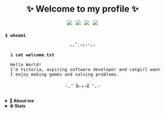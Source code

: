 <h1 align="center">✨ Welcome to my profile ✨</h1>

<div align="center">
  
  [![](https://img.shields.io/badge/LeetCode-Akenna-FFA116?style=plastic&logo=LeetCode)](https://leetcode.com/akenna) &nbsp;
  [![](https://img.shields.io/badge/Email-nekaelia@protonmail.com-8B89CC?style=plastic&logo=protonmail)](mailto:nekaelia@protonmail.com) &nbsp;
  [![](https://img.shields.io/badge/Mastodon-victrix@tech.lgbt-6364FF.svg?&style=plastic&logo=mastodon)](https://tech.lgbt/@Neka) &nbsp;
  ![](https://komarev.com/ghpvc/?username=victryx&color=ff69b4&style=plastic) <!-- img alt="GitHub last commit (by committer)" src="https://img.shields.io/github/last-commit/victryx/victryx" / -->
  <!--[![](https://img.shields.io/badge/LinkedIn-0077B5?style=for-the-badge&logo=linkedin&logoColor=white)](#)-->

</div>

<h3><code>$ whoami</code></h3>

<pre width="500"><div align="center">✩₊˚.⋆☾⋆⁺₊✧</div>
  $ <strong>cat welcome.txt</strong>
<!--                                                          -->
  Hello World!
  I'm Victoria, aspiring software developer and catgirl wannabe ✩. 
  I enjoy making games and solving problems.  
  
<div align="center">⁺‧₊˚ ཐི⋆♱⋆ཋྀ ˚₊‧⁺</div></pre>

<details>
  <summary>
    <b>🦄 About me</b>
  </summary>

<h2>💻 Skills </h2>

<h4 align="center">🎀 Intermediate 🎀</h4>
<div align="center">

![HTML5](https://img.shields.io/badge/HTML5%20-%23E34F26.svg?style=for-the-badge&logo=html5&logoColor=white)
![CSS3](https://img.shields.io/badge/CSS%20-%231572B6.svg?style=for-the-badge&logo=css3&logoColor=white)
![](https://img.shields.io/badge/GIT-E44C30?style=for-the-badge&logo=git&logoColor=white)
![](https://img.shields.io/badge/MySQL-005C84?style=for-the-badge&logo=mysql&logoColor=white)
![](https://img.shields.io/badge/java-%23ED8B00.svg?style=for-the-badge&logo=openjdk&logoColor=white)

</div>

<h4 align="center">🎀 Beginner 🎀</h4>
<div align="center">

![](https://img.shields.io/badge/PHP-777BB4?style=for-the-badge&logo=php&logoColor=white)
![](https://img.shields.io/badge/Dart-0175C2?style=for-the-badge&logo=dart&logoColor=white)
![](https://img.shields.io/badge/Flutter-02569B?style=for-the-badge&logo=flutter&logoColor=white)
![C#](https://img.shields.io/badge/C%23%20-%23239120.svg?style=for-the-badge&logo=c-sharp&logoColor=white)

</div>
<h4 align="center">🎀 Extra 🎀</h4>
<div align="center">

![Markdown](https://img.shields.io/badge/Markdown-000000?style=for-the-badge&logo=markdown&logoColor=white)
![Obsidian](https://img.shields.io/badge/Obsidian-483699?style=for-the-badge&logo=Obsidian&logoColor=white)
<img src="https://img.shields.io/badge/VIM-%2311AB00.svg?&style=for-the-badge&logo=vim&logoColor=white" />
<img src="https://img.shields.io/badge/IntelliJ_IDEA-000000.svg?style=for-the-badge&logo=intellij-idea&logoColor=white" />
</div>

<h2>🌋 Projects </h2>

### 🐣 Games
- [Typing Game][repo-unholy-typing]
- [Heroes of Sokoban Clone][repo-sokoban]

### 🐁 School Projects
- [Flutter Mobile App][repo-peluqueria]
- [Java simple TCP chat][repo-chat]
- [Java FTP folder synchronization][repo-drive]

### 🐀 Others 
- [Leetcode solved problems][repo-leetcode]

</details>

<details>
  <summary>
    <b>⚙ Stats</b>
  </summary>

<div align="center">
  
![](http://github-profile-summary-cards.vercel.app/api/cards/profile-details?username=victryx&theme=date_night)

</div>
<div align="center">
  
![](http://github-profile-summary-cards.vercel.app/api/cards/repos-per-language?username=victryx&theme=date_night)
![](http://github-profile-summary-cards.vercel.app/api/cards/most-commit-language?username=victryx&theme=date_night)
![](http://github-profile-summary-cards.vercel.app/api/cards/stats?username=victryx&theme=date_night)
![](http://github-profile-summary-cards.vercel.app/api/cards/productive-time?username=victryx&theme=date_night&utcOffset=1)

</div>

<div align="center">
<img src="https://streak-stats.demolab.com?user=victryx&theme=rose-pine&hide_border=true&border_radius=50" alt="victryx" /> <br>
</div>
</details>

[repo-chat]: https://github.com/victryx/TINAC-Chat
[repo-drive]: https://github.com/victryx/SuperSync
[repo-leetcode]: https://github.com/victryx/My-leetcode-solved-problems
[repo-sokoban]: https://github.com/victryx/Heroes-of-Sokoban-Unity-Clone
[repo-unholy-typing]: https://github.com/victryx/Unholy-Typing
[repo-peluqueria]: https://github.com/victryx/peluqueria

